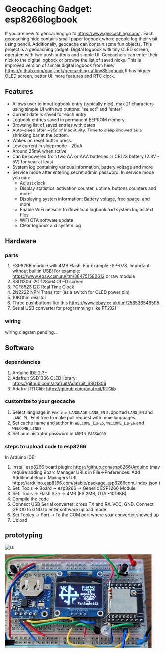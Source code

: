# Geocaching Gadget: esp8266logbook
If you are new to geocaching go to https://www.geocaching.com/ .
Each geocaching hide contains small paper logbook where people log their visit using pencil. 
Additionally, geocache can contain some fun objects.
This project is a geocaching gadget: Digital logbook with tiny OLED screen, operated with two push buttons and simple UI.
Geocachers can enter their nick to the digital logbook or browse the list of saved nicks.
This is improved version of simple digital logbook from here: https://github.com/panjanek/geocaching-attiny85logbook
It has bigger OLED screen, better UI, more features and RTC clock.

## Features

* Allows user to input logbook entry (typically nick), max 21 characters using simple UI with two buttons: "select" and "enter"
* Current date is saved for each entry
* Logbook entries saved in permanent EEPROM memory
* Browsing list of saved entries with dates
* Auto-sleep after ~30s of inacvtivity. Time to sleep showed as a shrinking bar at the bottom.
* Wakes on reset button press.
* Low current in sleep mode - 20uA
* Around 25mA when active
* Can be powered from two AA or AAA batteries or CR123 battery (2.8V - 5V) for year at least
* System log containing various information, battery voltage and more
* Service mode after entering secret admin password. In service mode you can:
   * Adjust clock
   * Display statistics: activation counter, uptime, buttons counters and more
   * Displaying system information: Battery voltage, free space, and more
   * Enable WiFi network to download logbook and system log as text files
   * WiFi OTA software update
   * Clear logbook and system log

## Hardware

### parts

1. ESP8266 module with 4MB Flash. For example ESP-07S. Important: without builtin USB! For example: https://www.ebay.com.au/itm/384751580612 or raw module
2. SSD1306 I2C 128x64 OLED screen
3. PCF8523 I2C Real Time Clock
4. 2N2222 NPN Transistor (as a switch for OLED power pin)
5. 10KOhm resistor
6. Three pushbuttons like this https://www.ebay.co.uk/itm/256536546595
7. Serial USB converter for programming (like FT232)

### wiring

wiring diagram pending...

## Software

### dependencies
1. Arduino IDE 2.3+
2. Adafruit SSD1306 OLED library: https://github.com/adafruit/Adafruit_SSD1306
3. Adafruit RTClib: https://github.com/adafruit/RTClib

### customize to your geocache
1. Select language in `#define LANGUAGE LANG_EN` supported `LANG_EN` and `LANG_PL`. Feel free to make pull request with more languages.
2. Set cache name and author in `WELCOME_LINE5`, `WELCOME_LINE6` and `WELCOME_LINE8`
3. Set administrator password in `ADMIN_PASSWORD`
   
### steps to upload code to esp8266
In Arduino IDE:

1. Install esp8266 board plugin: https://github.com/esp8266/Arduino (may require adding Board Manager URLs in File->Preferences. Add Additional Board Managers URL https://arduino.esp8266.com/stable/package_esp8266com_index.json )
2. Set: Tools -> Board -> esp8266 -> Generic ESP8266 Module
3. Set: Tools -> Flash Size -> 4MB (FS:2MB, OTA:~1019KB)
4. Compile the code
5. Connect USB Serial converter: cross TX and RX. VCC, GND. Connect GPIO0 to GND to enter software upload mode
6. Set Tooles -> Port -> To the COM port where your converter showed up
7. Upload

 ## prototyping

![UI](https://github.com/panjanek/geocaching-esp8266logbook/blob/683a2342864a5b175f347cd586ac7b66349ac6dd/img/logbook2-animation.gif "ui")

![Prototype](https://github.com/panjanek/geocaching-esp8266logbook/blob/683a2342864a5b175f347cd586ac7b66349ac6dd/img/logbook2-proto.png "prototype")
